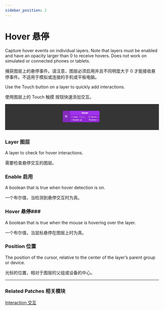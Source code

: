 ```yaml
---
sidebar_position: 2
---
```


# Hover 悬停

Capture hover events on individual layers. Note that layers must be enabled and have an opacity larger than 0 to receive hovers. Does not work on simulated or connected phones or tablets.

捕获图层上的悬停事件。请注意，图层必须启用并且不同明度大于 0 才能接收悬停事件。不适用于模拟或连接的手机或平板电脑。

Use the Touch button on a layer to quickly add interactions.

使用图层上的 Touch 触摸 按钮快速添加交互。

![Image](./../../static/img/docs/Interaction/hover.png)

### Layer 图层

A layer to check for hover interactions.

需要检查悬停交互的图层。

### Enable 启用

A boolean that is true when hover detection is on.

一个布尔值，当检测到悬停交互时为真。

### Hover 悬停### 

A boolean that is true when the mouse is hovering over the layer.

一个布尔值，当鼠标悬停在图层上时为真。

### Position 位置

The position of the cursor, relative to the center of the layer’s parent group or device.

光标的位置，相对于图层的父组或设备的中心。

------

### Related Patches 相关模块

[Interaction 交互](./Interaction.md)
